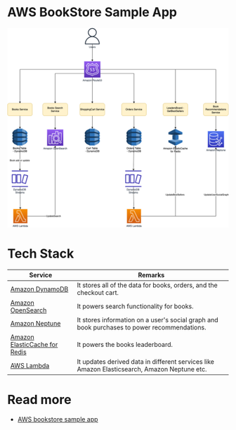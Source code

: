 # AWS BookStore Sample App

![](AWS-Bookstore-Demo-App.png)

# Tech Stack

| Service                                                                                                             | Remarks                                                                                      |
|---------------------------------------------------------------------------------------------------------------------|----------------------------------------------------------------------------------------------|
| [Amazon DynamoDB](../../1_Databases/AmazonDynamoDB/Readme.md)                   | It stores all of the data for books, orders, and the checkout cart.                          |
| [Amazon OpenSearch](../../1_Databases/AmazonOpenSearch/Readme.md)               | It powers search functionality for books.                                                    |
| [Amazon Neptune](../../1_Databases/AmazonNeptune.md)                            | It stores information on a user's social graph and book purchases to power recommendations.  |
| [Amazon ElasticCache for Redis](../../1_Databases/AmazonElasticCache/Readme.md) | It powers the books leaderboard.                                                             |
| [AWS Lambda](../../2_Compute/AWSLambda/Readme.md)                               | It updates derived data in different services like Amazon Elasticsearch, Amazon Neptune etc. |

# Read more
- [AWS bookstore sample app](https://github.com/aws-samples/aws-bookstore-demo-app)